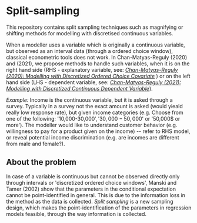 # Split-sampling
This repository contains split sampling techniques such as magnifying or shifting methods for modelling with discretised continuous variables.  

When a modeller uses a variable which is originally a continuous variable, but observed as an interval data (through a ordered choice window), classical econometric tools does not work. In Chan-Matyas-Reguly (2020) and (2021), we propose methods to handle such variables, when it is on the right hand side (RHS - explanatory variable, see: *[Chan-Matyas-Reguly (2020): Modelling with Discretized Ordered Choice Covariate](https://github.com/regulyagoston/Split-sampling/blob/master/Modelling_with_DOC_covariates.pdf)* ) or on the left hand side (LHS - dependent variable, see: *[Chan-Matyas-Reguly (2021): Modelling with Discretized Continuous Dependent Variable](https://github.com/regulyagoston/Split-sampling/blob/master/Modelling_with_DOC_Dependent_Variable.pdf)*).

*Example:* Income is the continuous variable, but it is asked through a survey. Typically in a survey not the exact amount is asked (would yieald really low response rate), but given income categories (e.g. Choose from one of the following: '10,000-30,000$', '30,000-50,000$' or '50,000$ or more'). The modeller would like to understand customer behavior (e.g. willingness to pay for a product given on the income) -- refer to RHS model, or reveal potential income discrimination (e.g. are incomes are different from male and female?).

## About the problem
In case of a variable is continuous but cannot be observed directly only through intervals or 'discretized  ordered  choice  windows', Manski  and  Tamer  (2002) show  that  the  parameters  in  the  conditional  expectation  cannot  be  point-identified in general. This is due to the information loss in the method as the data is collected.  *Split sampling* is a new sampling design, which makes the point-identification of the parameters in regression models feasible, through the way information is collected. 








